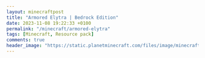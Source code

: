 ```yaml
---
layout: minecraftpost
title: "Armored Elytra | Bedrock Edition"
date: 2023-11-08 19:22:33 +0100
permalink: "/minecraft/armored-elytra"
tags: [Minecraft, Resource pack]
comments: true
header_image: "https://static.planetminecraft.com/files/image/minecraft/texture-pack/2022/590/16123387-imagearmoredelytra_l.webp"
---
```

